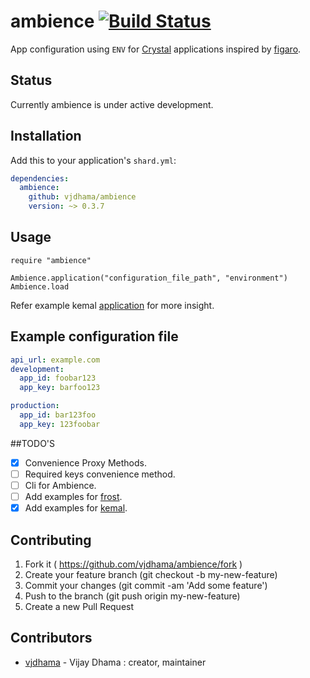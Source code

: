 # ambience [![Build Status](https://travis-ci.org/vjdhama/ambience.svg?branch=master)](https://travis-ci.org/vjdhama/ambience)

App configuration using `ENV` for [Crystal](http://crystal-lang.org/) applications inspired by [figaro](https://github.com/laserlemon/figaro).

## Status

Currently ambience is under active development.

## Installation


Add this to your application's `shard.yml`:

```yaml
dependencies:
  ambience:
    github: vjdhama/ambience
    version: ~> 0.3.7
```

## Usage

```crystal
require "ambience"

Ambience.application("configuration_file_path", "environment")
Ambience.load
```

Refer example kemal
[application](https://github.com/vjdhama/ambience/tree/master/examples/kemal/your_app) for more insight.

## Example configuration file

```yaml
api_url: example.com
development:
  app_id: foobar123
  app_key: barfoo123

production:
  app_id: bar123foo
  app_key: 123foobar
```

##TODO'S

- [x] Convenience Proxy Methods.
- [ ] Required keys convenience method.
- [ ] Cli for Ambience.
- [ ] Add examples for [frost](https://github.com/ysbaddaden/frost/).
- [X] Add examples for [kemal](https://github.com/sdogruyol/kemal).

## Contributing

1. Fork it ( https://github.com/vjdhama/ambience/fork )
2. Create your feature branch (git checkout -b my-new-feature)
3. Commit your changes (git commit -am 'Add some feature')
4. Push to the branch (git push origin my-new-feature)
5. Create a new Pull Request

## Contributors

- [vjdhama](https://github.com/vjdhama) - Vijay Dhama : creator, maintainer
